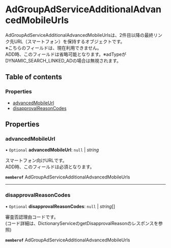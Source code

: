 # AdGroupAdServiceAdditionalAdvancedMobileUrls


<div lang=\"ja\">AdGroupAdServiceAdditionalAdvancedMobileUrlsは、2件目以降の最終リンク先URL（スマートフォン）を保持するオブジェクトです。<br> ※こちらのフィールドは、現在利用できません。<br> ADD時、このフィールドは省略可能となります。※adTypeがDYNAMIC_SEARCH_LINKED_ADの場合は無視されます。</div> 

## Table of contents

### Properties

- [advancedMobileUrl](adgroupadserviceadditionaladvancedmobileurls.md#advancedmobileurl)
- [disapprovalReasonCodes](adgroupadserviceadditionaladvancedmobileurls.md#disapprovalreasoncodes)

## Properties

### advancedMobileUrl

• `Optional` **advancedMobileUrl**: ``null`` \| *string*

<div lang=\"ja\">スマートフォン向けURLです。<br> ADD時、このフィールドは必須となります。</div> 

**`memberof`** AdGroupAdServiceAdditionalAdvancedMobileUrls

___

### disapprovalReasonCodes

• `Optional` **disapprovalReasonCodes**: ``null`` \| *string*[]

<div lang=\"ja\">審査否認理由コードです。<br> (コード詳細は、DictionaryServiceのgetDisapprovalReasonのレスポンスを参照)</div> 

**`memberof`** AdGroupAdServiceAdditionalAdvancedMobileUrls
